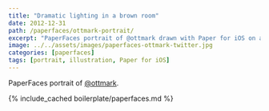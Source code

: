 ```yaml
---
title: "Dramatic lighting in a brown room"
date: 2012-12-31
path: /paperfaces/ottmark-portrait/
excerpt: "PaperFaces portrait of @ottmark drawn with Paper for iOS on an iPad."
image: ../../assets/images/paperfaces-ottmark-twitter.jpg
categories: [paperfaces]
tags: [portrait, illustration, Paper for iOS]
---
```


PaperFaces portrait of [@ottmark](https://twitter.com/ottmark).

{% include_cached boilerplate/paperfaces.md %}
